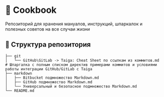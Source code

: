 # 🍪 Cookbook
Репозиторий для хранения мануалов, инструкций, шпаркалок и полезных советов на все случаи жизни
 
## 📆 Структура репозитория
```
├── git
│   └── GitHub\GitLab -> Taiga: Cheat Sheet по ссылкам из коммитов.md # Шпаргалка с полным списком директив примерами коммитов и условиями работы интеграции GitHub/GitLab с Taiga
├── markdown
│   ├── Bitbucket подмножество Markdown.md
│   ├── GitHub подмножество Markdown.md
│   └── Универсальный и безопасное подмножество Markdown.md
└── README.md
```

